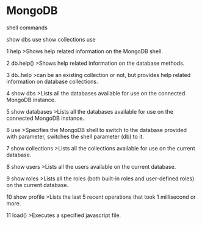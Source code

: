 # MongoDB
shell commands

show dbs
use <database>
show collections
use<collection name>
  
  
1 	help 	>Shows help related information on the MongoDB shell.

2 	db.help() 	>Shows help related information on the database methods.

3 	db..help 	>can be an existing collection or not, but provides help related information on database collections.

4 	show dbs 	>Lists all the databases available for use on the connected MongoDB instance.

5 	show databases 	>Lists all the databases available for use on the connected MongoDB instance.

6 	use 	>Specifies the MongoDB shell to switch to the database provided with parameter, switches the shell parameter (db) to it.

7 	show collections 	>Lists all the collections available for use on the current database.

8 	show users 	>Lists all the users available on the current database.

9 	show roles 	>Lists all the roles (both built-in roles and user-defined roles) on the current database.

10 	show profile 	>Lists the last 5 recent operations that took 1 millisecond or more.

11 	load() 	>Executes a specified javascript file.

